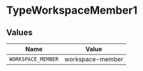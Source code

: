 # TypeWorkspaceMember1


## Values

| Name               | Value              |
| ------------------ | ------------------ |
| `WORKSPACE_MEMBER` | workspace-member   |